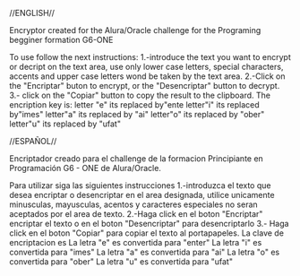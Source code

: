 //ENGLISH//

Encryptor created for the Alura/Oracle challenge for the Programing begginer formation G6-ONE 

To use follow the next instructions:
  1.-introduce the text you want to encrypt or decript on the text area, use only lower case letters, special characters, accents and upper case letters wond be taken by the text area.
  2.-Click on the "Encriptar" buton to encrypt, or the "Desencriptar" button to decrypt.
  3.- click on the "Copiar" button to copy the result to the clipboard.
The encription key is:
  letter "e" its replaced by"ente
  letter"i" its replaced by"imes"
  letter"a" its replaced by "ai"
  letter"o" its replaced by "ober"
  letter"u" its replaced by "ufat"

//ESPAÑOL//

Encriptador creado para el challenge de la formacion Principiante en Programación G6 - ONE de Alura/Oracle.

Para utilizar siga las siguientes instrucciones
  1.-introduzca el texto que desea encriptar o desencriptar en el area designada, utilice unicamente minusculas, mayusculas, acentos y caracteres especiales no seran aceptados por el area de texto.
  2.-Haga click en el boton "Encriptar" encriptar el texto o en el boton "Desencriptar" para desencriptarlo
  3.- Haga click en el boton "Copiar" para copiar el texto al portapapeles.
La clave de encriptacion es
  La letra "e" es convertida para "enter"
  La letra "i" es convertida para "imes"
  La letra "a" es convertida para "ai"
  La letra "o" es convertida para "ober"
  La letra "u" es convertida para "ufat"
